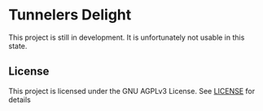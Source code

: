 # Tunnelers Delight

This project is still in development.
It is unfortunately not usable in this state.

## License

This project is licensed under the GNU AGPLv3 License.
See [LICENSE](LICENSE) for details
